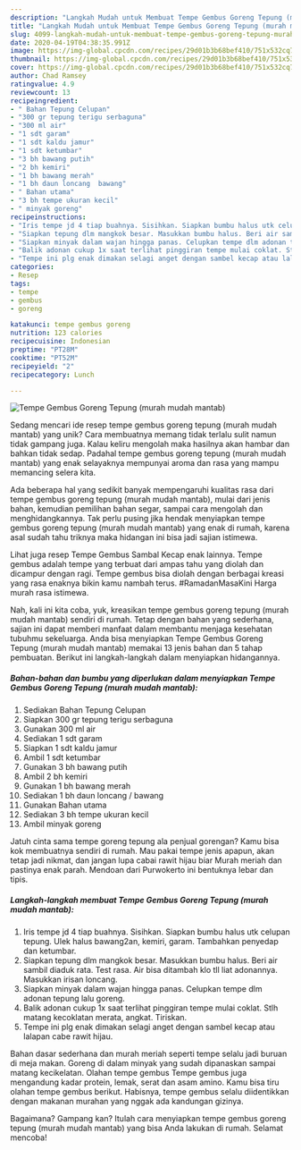 ```yaml
---
description: "Langkah Mudah untuk Membuat Tempe Gembus Goreng Tepung (murah mudah mantab), Lezat Sekali"
title: "Langkah Mudah untuk Membuat Tempe Gembus Goreng Tepung (murah mudah mantab), Lezat Sekali"
slug: 4099-langkah-mudah-untuk-membuat-tempe-gembus-goreng-tepung-murah-mudah-mantab-lezat-sekali
date: 2020-04-19T04:38:35.991Z
image: https://img-global.cpcdn.com/recipes/29d01b3b68bef410/751x532cq70/tempe-gembus-goreng-tepung-murah-mudah-mantab-foto-resep-utama.jpg
thumbnail: https://img-global.cpcdn.com/recipes/29d01b3b68bef410/751x532cq70/tempe-gembus-goreng-tepung-murah-mudah-mantab-foto-resep-utama.jpg
cover: https://img-global.cpcdn.com/recipes/29d01b3b68bef410/751x532cq70/tempe-gembus-goreng-tepung-murah-mudah-mantab-foto-resep-utama.jpg
author: Chad Ramsey
ratingvalue: 4.9
reviewcount: 13
recipeingredient:
- " Bahan Tepung Celupan"
- "300 gr tepung terigu serbaguna"
- "300 ml air"
- "1 sdt garam"
- "1 sdt kaldu jamur"
- "1 sdt ketumbar"
- "3 bh bawang putih"
- "2 bh kemiri"
- "1 bh bawang merah"
- "1 bh daun loncang  bawang"
- " Bahan utama"
- "3 bh tempe ukuran kecil"
- " minyak goreng"
recipeinstructions:
- "Iris tempe jd 4 tiap buahnya. Sisihkan. Siapkan bumbu halus utk celupan tepung. Ulek halus bawang2an, kemiri, garam. Tambahkan penyedap dan ketumbar."
- "Siapkan tepung dlm mangkok besar. Masukkan bumbu halus. Beri air sambil diaduk rata. Test rasa. Air bisa ditambah klo tll liat adonannya. Masukkan irisan loncang."
- "Siapkan minyak dalam wajan hingga panas. Celupkan tempe dlm adonan tepung lalu goreng."
- "Balik adonan cukup 1x saat terlihat pinggiran tempe mulai coklat. Stlh matang kecoklatan merata, angkat. Tiriskan."
- "Tempe ini plg enak dimakan selagi anget dengan sambel kecap atau lalapan cabe rawit hijau."
categories:
- Resep
tags:
- tempe
- gembus
- goreng

katakunci: tempe gembus goreng 
nutrition: 123 calories
recipecuisine: Indonesian
preptime: "PT28M"
cooktime: "PT52M"
recipeyield: "2"
recipecategory: Lunch

---
```



![Tempe Gembus Goreng Tepung (murah mudah mantab)](https://img-global.cpcdn.com/recipes/29d01b3b68bef410/751x532cq70/tempe-gembus-goreng-tepung-murah-mudah-mantab-foto-resep-utama.jpg)

Sedang mencari ide resep tempe gembus goreng tepung (murah mudah mantab) yang unik? Cara membuatnya memang tidak terlalu sulit namun tidak gampang juga. Kalau keliru mengolah maka hasilnya akan hambar dan bahkan tidak sedap. Padahal tempe gembus goreng tepung (murah mudah mantab) yang enak selayaknya mempunyai aroma dan rasa yang mampu memancing selera kita.

Ada beberapa hal yang sedikit banyak mempengaruhi kualitas rasa dari tempe gembus goreng tepung (murah mudah mantab), mulai dari jenis bahan, kemudian pemilihan bahan segar, sampai cara mengolah dan menghidangkannya. Tak perlu pusing jika hendak menyiapkan tempe gembus goreng tepung (murah mudah mantab) yang enak di rumah, karena asal sudah tahu triknya maka hidangan ini bisa jadi sajian istimewa.

Lihat juga resep Tempe Gembus Sambal Kecap enak lainnya. Tempe gembus adalah tempe yang terbuat dari ampas tahu yang diolah dan dicampur dengan ragi. Tempe gembus bisa diolah dengan berbagai kreasi yang rasa enaknya bikin kamu nambah terus. #RamadanMasaKini Harga murah rasa istimewa.


Nah, kali ini kita coba, yuk, kreasikan tempe gembus goreng tepung (murah mudah mantab) sendiri di rumah. Tetap dengan bahan yang sederhana, sajian ini dapat memberi manfaat dalam membantu menjaga kesehatan tubuhmu sekeluarga. Anda bisa menyiapkan Tempe Gembus Goreng Tepung (murah mudah mantab) memakai 13 jenis bahan dan 5 tahap pembuatan. Berikut ini langkah-langkah dalam menyiapkan hidangannya.

<!--inarticleads1-->

##### Bahan-bahan dan bumbu yang diperlukan dalam menyiapkan Tempe Gembus Goreng Tepung (murah mudah mantab):

1. Sediakan  Bahan Tepung Celupan
1. Siapkan 300 gr tepung terigu serbaguna
1. Gunakan 300 ml air
1. Sediakan 1 sdt garam
1. Siapkan 1 sdt kaldu jamur
1. Ambil 1 sdt ketumbar
1. Gunakan 3 bh bawang putih
1. Ambil 2 bh kemiri
1. Gunakan 1 bh bawang merah
1. Sediakan 1 bh daun loncang / bawang
1. Gunakan  Bahan utama
1. Sediakan 3 bh tempe ukuran kecil
1. Ambil  minyak goreng


Jatuh cinta sama tempe goreng tepung ala penjual gorengan? Kamu bisa kok membuatnya sendiri di rumah. Mau pakai tempe jenis apapun, akan tetap jadi nikmat, dan jangan lupa cabai rawit hijau biar Murah meriah dan pastinya enak parah. Mendoan dari Purwokerto ini bentuknya lebar dan tipis. 

<!--inarticleads2-->

##### Langkah-langkah membuat Tempe Gembus Goreng Tepung (murah mudah mantab):

1. Iris tempe jd 4 tiap buahnya. Sisihkan. Siapkan bumbu halus utk celupan tepung. Ulek halus bawang2an, kemiri, garam. Tambahkan penyedap dan ketumbar.
1. Siapkan tepung dlm mangkok besar. Masukkan bumbu halus. Beri air sambil diaduk rata. Test rasa. Air bisa ditambah klo tll liat adonannya. Masukkan irisan loncang.
1. Siapkan minyak dalam wajan hingga panas. Celupkan tempe dlm adonan tepung lalu goreng.
1. Balik adonan cukup 1x saat terlihat pinggiran tempe mulai coklat. Stlh matang kecoklatan merata, angkat. Tiriskan.
1. Tempe ini plg enak dimakan selagi anget dengan sambel kecap atau lalapan cabe rawit hijau.


Bahan dasar sederhana dan murah meriah seperti tempe selalu jadi buruan di meja makan. Goreng di dalam minyak yang sudah dipanaskan sampai matang kecikelatan. Olahan tempe gembus Tempe gembus juga mengandung kadar protein, lemak, serat dan asam amino. Kamu bisa tiru olahan tempe gembus berikut. Habisnya, tempe gembus selalu diidentikkan dengan makanan murahan yang nggak ada kandungan gizinya. 

Bagaimana? Gampang kan? Itulah cara menyiapkan tempe gembus goreng tepung (murah mudah mantab) yang bisa Anda lakukan di rumah. Selamat mencoba!
